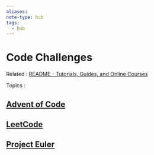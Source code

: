 ```yaml
---
aliases: 
note-type: hub
tags:
  - hub
---
```


# Code Challenges

Related : [README - Tutorials, Guides, and Online Courses](../tutorials-guides-and-courses/README.md)

Topics :

## [Advent of Code](https://adventofcode.com/)

## [LeetCode](https://leetcode.com/)

## [Project Euler](https://projecteuler.net/)
